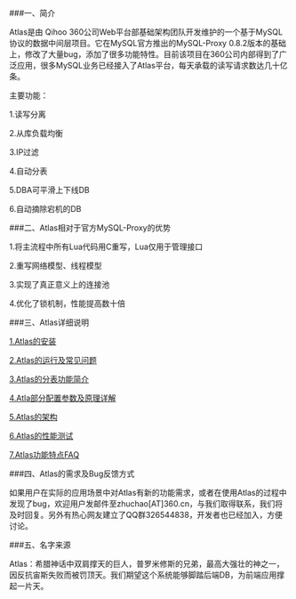 ###一、简介

Atlas是由 Qihoo 360公司Web平台部基础架构团队开发维护的一个基于MySQL协议的数据中间层项目。它在MySQL官方推出的MySQL-Proxy 0.8.2版本的基础上，修改了大量bug，添加了很多功能特性。目前该项目在360公司内部得到了广泛应用，很多MySQL业务已经接入了Atlas平台，每天承载的读写请求数达几十亿条。
    
主要功能：

1.读写分离

2.从库负载均衡

3.IP过滤

4.自动分表

5.DBA可平滑上下线DB

6.自动摘除宕机的DB

###二、Atlas相对于官方MySQL-Proxy的优势

1.将主流程中所有Lua代码用C重写，Lua仅用于管理接口

2.重写网络模型、线程模型

3.实现了真正意义上的连接池

4.优化了锁机制，性能提高数十倍

###三、Atlas详细说明

[1.Atlas的安装](http://github.com/Qihoo360/Atlas/wiki/Atlas的安装)

[2.Atlas的运行及常见问题](http://github.com/Qihoo360/Atlas/wiki/Atlas的运行及常见问题)

[3.Atlas的分表功能简介](http://github.com/Qihoo360/Atlas/wiki/Atlas的分表功能简介)

[4.Atla部分配置参数及原理详解](http://github.com/Qihoo360/Atlas/wiki/Atla部分配置参数及原理详解)

[5.Atlas的架构](https://github.com/Qihoo360/Atlas/wiki/Atlas的架构)

[6.Atlas的性能测试](https://github.com/Qihoo360/Atlas/wiki/Atlas的性能测试)

[7.Atlas功能特点FAQ](https://github.com/Qihoo360/Atlas/wiki/Atlas功能特点FAQ)

###四、Atlas的需求及Bug反馈方式

如果用户在实际的应用场景中对Atlas有新的功能需求，或者在使用Atlas的过程中发现了bug，欢迎用户发邮件至zhuchao[AT]360.cn，与我们取得联系，我们将及时回复。另外有热心网友建立了QQ群326544838，开发者也已经加入，方便讨论。

###五、名字来源

Atlas：希腊神话中双肩撑天的巨人，普罗米修斯的兄弟，最高大强壮的神之一，因反抗宙斯失败而被罚顶天。我们期望这个系统能够脚踏后端DB，为前端应用撑起一片天。
